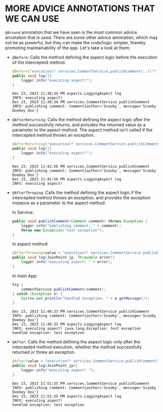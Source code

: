 # MORE ADVICE ANNOTATIONS THAT WE CAN USE

`@Around` annotation that we have seen is the most common advice annotation that is used. There are some other advice annotation, which may not be as powerful, but they can make the code/logic simpler, thereby promoting maintainability of the app. Let's take a look at them:

- `@Before`: Calls the method defining the aspect logic before the execution of the intercepted method.

  ```java
  @Before("execution(* services.CommentService.publishComment(..))")
  public void log(){
      logger.info("executing aspect!");
  }
  ```

  ```text
  Dec 23, 2023 11:38:34 PM aspects.LoggingAspect log
  INFO: executing aspect!
  Dec 23, 2023 11:38:34 PM services.CommentService publishComment
  INFO: publishing comment: Comment{author='Scooby', message='Scooby Doobey Doo'}
  ```

- `@AfterReturning`: Calls the method defining the aspect logic after the method successfully returns, and provides the returned value as a parameter to the aspect method. The aspect method isn’t called if the intercepted method throws an exception.

  ```java
  @AfterReturning("execution(* services.CommentService.publishComment(..))")
  public void log(){
      logger.info("executing aspect!");
  }
  ```

  ```text
  Dec 23, 2023 11:41:56 PM services.CommentService publishComment
  INFO: publishing comment: Comment{author='Scooby', message='Scooby Doobey Doo'}
  Dec 23, 2023 11:41:56 PM aspects.LoggingAspect log
  INFO: executing aspect!
  ```

- `@AfterThrowing`: Calls the method defining the aspect logic if the intercepted method throws an exception, and provides the exception instance as a parameter to the aspect method.

  In Service:

  ```java
  public void publishComment(Comment comment) throws Exception {
      logger.info("publishing comment: " + comment);
      throw new Exception("test exception");
  }
  ```

  In aspect method:

  ```java
  @AfterThrowing(value = "execution(* services.CommentService.publishComment(..))", throwing = "error")
  public void log(JoinPoint jp, Throwable error){
      logger.info("executing aspect! " + error);
  }
  ```

  In main App:

  ```java
  try {
      commentService.publishComment(comment);
  } catch (Exception e) {
      System.out.println("handled exception: " + e.getMessage());
  }
  ```

  ```text
  Dec 23, 2023 11:48:33 PM services.CommentService publishComment
  INFO: publishing comment: Comment{author='Scooby', message='Scooby Doobey Doo'}
  Dec 23, 2023 11:48:33 PM aspects.LoggingAspect log
  INFO: executing aspect! java.lang.Exception: test exception
  handled exception: test exception
  ```

- `@After`: Calls the method defining the aspect logic only after the intercepted method execution, whether the method successfully returned or threw an exception.

  ```java
  @After(value = "execution(* services.CommentService.publishComment(..))")
  public void log(JoinPoint jp){
      logger.info("executing aspect! ");
  }
  ```

  ```text
  Dec 23, 2023 11:51:35 PM services.CommentService publishComment
  INFO: publishing comment: Comment{author='Scooby', message='Scooby Doobey Doo'}
  Dec 23, 2023 11:51:35 PM aspects.LoggingAspect log
  INFO: executing aspect!
  handled exception: test exception
  ```
